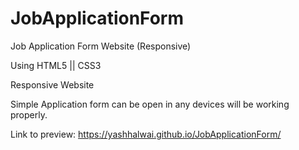 # JobApplicationForm
Job Application Form Website (Responsive)

Using HTML5 || CSS3

Responsive Website 

Simple Application form can be open in any devices will be working properly.

Link to preview: https://yashhalwai.github.io/JobApplicationForm/
